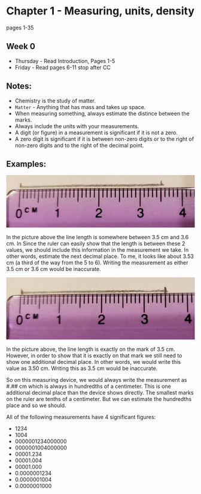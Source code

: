 # Chapter 1 - Measuring, units, density
pages 1-35

## Week 0
- Thursday - Read Introduction, Pages 1-5
- Friday - Read pages 6-11 stop after CC

## Notes:
- Chemistry is the study of matter.
- `Matter` - Anything that has mass and takes up space.
- When measuring something, always estimate the distince between the marks. 
- Always include the units with your measurements.
- A digit (or figure) in a measurement is significant if it is not a zero. 
- A zero digit is significant if it is between non-zero digits or to the right of non-zero digits and to the right of the decimal point.

## Examples:

![inexact](Ruler-cm-notexact.png)

In the picture above the line length is somewhere between 3.5 cm and 3.6 cm. In Since the ruler can easily show that the length is between these 2 values, we should include this information in the measurement we take. In other words, estimate the next decimal place. To me, it looks like about 3.53 cm (a third of the way from the 5 to 6). Writing the measurement as either 3.5 cm or 3.6 cm would be inaccurate.

![exact](Ruler-cm-exact.png)

In the picture above, the line length is exactly on the mark of 3.5 cm. However, in order to show that it is exactly on that mark we still need to show one additional decimal place. In other words, we would write this value as 3.50 cm. Writing this as 3.5 cm would be inaccurate.

So on this measuring device, we would always write the measurement as #.## cm which is always in hundredths of a centimeter. This is one additional decimal place than the device shows directly. The smallest marks on the ruler are tenths of a centimeter. But we can estimate the hundredths place and so we should.

All of the following measurements have 4 significant figures:
- 1234
- 1004
- 0000001234000000
- 0000001004000000
- 00001.234
- 00001.004
- 00001.000
- 0.0000001234
- 0.0000001004
- 0.0000001000

